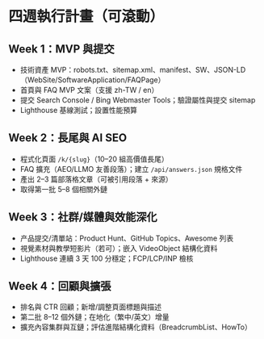 # 四週執行計畫（可滾動）

## Week 1：MVP 與提交

- 技術資產 MVP：robots.txt、sitemap.xml、manifest、SW、JSON-LD（WebSite/SoftwareApplication/FAQPage）
- 首頁與 FAQ MVP 文案（支援 zh-TW / en）
- 提交 Search Console / Bing Webmaster Tools；驗證屬性與提交 sitemap
- Lighthouse 基線測試；設置性能預算

## Week 2：長尾與 AI SEO

- 程式化頁面 `/k/{slug}`（10–20 組高價值長尾）
- FAQ 擴充（AEO/LLMO 友善段落）；建立 `/api/answers.json` 規格文件
- 產出 2–3 篇部落格文章（可被引用段落 + 來源）
- 取得第一批 5–8 個相關外鏈

## Week 3：社群/媒體與效能深化

- 产品提交/清單站：Product Hunt、GitHub Topics、Awesome 列表
- 視覺素材與教學短影片（若可）；嵌入 VideoObject 結構化資料
- Lighthouse 連續 3 天 100 分穩定；FCP/LCP/INP 檢核

## Week 4：回顧與擴張

- 排名與 CTR 回顧；新增/調整頁面標題與描述
- 第二批 8–12 個外鏈；在地化（繁中/英文）增量
- 擴充內容集群與互鏈；評估進階結構化資料（BreadcrumbList、HowTo）

